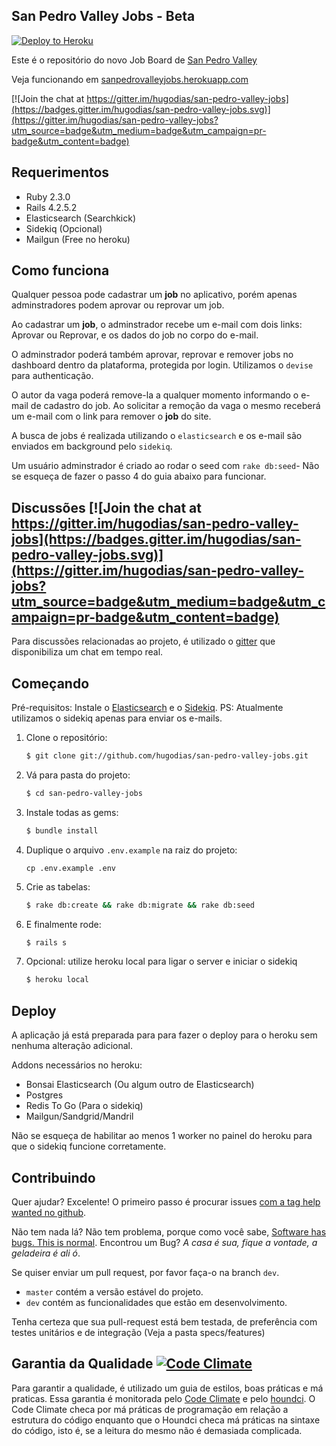 San Pedro Valley Jobs - Beta
-

[![Deploy to Heroku](https://www.herokucdn.com/deploy/button.png)](https://heroku.com/deploy)

Este é o repositório do novo Job Board de [San Pedro Valley](http://jobs.sanpedrovalley.org)

Veja funcionando em [sanpedrovalleyjobs.herokuapp.com](https://sanpedrovalleyjobs.herokuapp.com)


[![Join the chat at https://gitter.im/hugodias/san-pedro-valley-jobs](https://badges.gitter.im/hugodias/san-pedro-valley-jobs.svg)](https://gitter.im/hugodias/san-pedro-valley-jobs?utm_source=badge&utm_medium=badge&utm_campaign=pr-badge&utm_content=badge)

## Requerimentos

- Ruby 2.3.0
- Rails 4.2.5.2
- Elasticsearch (Searchkick)
- Sidekiq (Opcional)
- Mailgun (Free no heroku)


## Como funciona

Qualquer pessoa pode cadastrar um **job** no aplicativo, porém apenas adminstradores podem aprovar ou reprovar um job.

Ao cadastrar um **job**, o adminstrador recebe um e-mail com dois links: Aprovar ou Reprovar, e os dados do job no corpo do e-mail.

O adminstrador poderá também aprovar, reprovar e remover jobs no dashboard dentro da plataforma, protegida por login. Utilizamos o `devise` para authenticação.

O autor da vaga poderá remove-la a qualquer momento informando o e-mail de cadastro do job. Ao solicitar a remoção da vaga o mesmo receberá um e-mail com o link para remover o **job** do site.

A busca de jobs é realizada utilizando o `elasticsearch` e os e-mail são enviados em background pelo `sidekiq`.

Um usuário adminstrador é criado ao rodar o seed com `rake db:seed`- Não se esqueça de fazer o passo 4 do guia abaixo para funcionar.


## Discussões [![Join the chat at https://gitter.im/hugodias/san-pedro-valley-jobs](https://badges.gitter.im/hugodias/san-pedro-valley-jobs.svg)](https://gitter.im/hugodias/san-pedro-valley-jobs?utm_source=badge&utm_medium=badge&utm_campaign=pr-badge&utm_content=badge)

Para discussões relacionadas ao projeto, é utilizado o [gitter](https://gitter.im/hugodias/san-pedro-valley-jobs) que disponibiliza um chat em tempo real.

## Começando

Pré-requisitos: Instale o [Elasticsearch](https://www.elastic.co/products/elasticsearch) e o [Sidekiq](https://github.com/mperham/sidekiq). PS: Atualmente utilizamos o sidekiq apenas para enviar os e-mails.


1. Clone o repositório:

    ```sh
    $ git clone git://github.com/hugodias/san-pedro-valley-jobs.git
    ```
2. Vá para pasta do projeto:

    ```sh
    $ cd san-pedro-valley-jobs
    ```

3. Instale todas as gems:

    ```sh
    $ bundle install
    ```

4. Duplique o arquivo `.env.example` na raiz do projeto:

    ````
    cp .env.example .env
    ````

5. Crie as tabelas:

    ```sh
    $ rake db:create && rake db:migrate && rake db:seed
    ```

6. E finalmente rode:

    ```sh
    $ rails s
    ```

7. Opcional: utilize heroku local para ligar o server e iniciar o sidekiq

    ```sh
    $ heroku local
    ```

## Deploy

A aplicação já está preparada para para fazer o deploy para o heroku sem nenhuma alteração adicional.

Addons necessários no heroku:
* Bonsai Elasticsearch (Ou algum outro de Elasticsearch)
* Postgres
* Redis To Go (Para o sidekiq)
* Mailgun/Sandgrid/Mandril

Não se esqueça de habilitar ao menos 1 worker no painel do heroku para que o sidekiq funcione corretamente.

## Contribuindo

Quer ajudar? Excelente! O primeiro passo é procurar issues [com a tag help wanted no github](https://github.com/hugodias/san-pedro-valley-jobs/labels/help%20wanted).

Não tem nada lá? Não tem problema, porque como você sabe, [Software has bugs. This is normal](https://m.signalvnoise.com/software-has-bugs-this-is-normal-f64761a262ca#.9e469ys8y). Encontrou um Bug? *A casa é sua, fique a vontade, a geladeira é ali ó*.

Se quiser enviar um pull request, por favor faça-o na branch `dev`.

* `master` contém a versão estável do projeto.
* `dev` contém as funcionalidades que estão em desenvolvimento.

Tenha certeza que sua pull-request está bem testada, de preferência com testes unitários e de integração (Veja a pasta specs/features)

## Garantia da Qualidade [![Code Climate](https://codeclimate.com/github/hugodias/san-pedro-valley-jobs/badges/gpa.svg)](https://codeclimate.com/github/hugodias/san-pedro-valley-jobs)

Para garantir a qualidade, é utilizado um guia de estilos, boas práticas e má praticas. Essa garantia é monitorada pelo [Code Climate](https://codeclimate.com) e pelo [houndci](http://houndci.com). O Code Climate checa por má práticas de programação em relação a estrutura do código enquanto que o Houndci checa má práticas na sintaxe do código, isto é, se a leitura do mesmo não é demasiada complicada.
